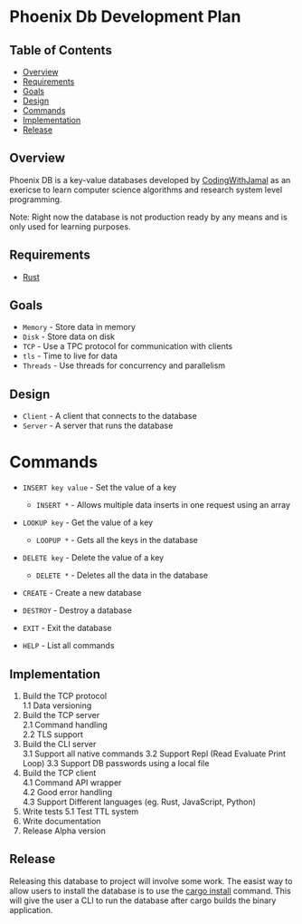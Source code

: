 # Phoenix Db Development Plan

## Table of Contents

- [Overview](#overview)
- [Requirements](#requirements)
- [Goals](#goals)
- [Design](#design)
- [Commands](#commands)
- [Implementation](#implementation)
- [Release](#release)

## Overview

Phoenix DB is a key-value databases developed by [CodingWithJamal](https://codingwithjamal.vercel.app) as an exericse to
learn computer science
algorithms and research system level programming.

Note: Right now the database is not production ready by any means and is only used for learning purposes.

## Requirements

- [Rust](https://www.rust-lang.org)

## Goals

- `Memory` - Store data in memory
- `Disk` - Store data on disk
- `TCP` - Use a TPC protocol for communication with clients
- `tls` - Time to live for data
- `Threads` - Use threads for concurrency and parallelism

## Design

- `Client` - A client that connects to the database
- `Server` - A server that runs the database

# Commands

- `INSERT key value` - Set the value of a key
    - `INSERT *` - Allows multiple data inserts in one request using an array
- `LOOKUP key` - Get the value of a key
    - `LOOPUP *` - Gets all the keys in the database
- `DELETE key` - Delete the value of a key
    - `DELETE *` - Deletes all the data in the database

- `CREATE` - Create a new database
- `DESTROY` - Destroy a database
- `EXIT` - Exit the database
- `HELP` - List all commands

## Implementation

1. Build the TCP protocol  
   1.1 Data versioning
2. Build the TCP server  
   2.1 Command handling  
   2.2 TLS support
3. Build the CLI server  
   3.1 Support all native commands
   3.2 Support Repl (Read Evaluate Print Loop)
   3.3 Support DB passwords using a local file
4. Build the TCP client  
   4.1 Command API wrapper  
   4.2 Good error handling  
   4.3 Support Different languages (eg. Rust, JavaScript, Python)
5. Write tests
   5.1 Test TTL system
6. Write documentation
7. Release Alpha version

## Release

Releasing this database to project will involve some work. The easist way to allow users to install the database is to
use the [cargo install](https://doc.rust-lang.org/cargo/commands/cargo-install.html) command. This will give the user a
CLI to run the database after cargo builds the binary application.
